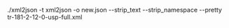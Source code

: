 ./xml2json -t xml2json -o new.json --strip_text --strip_namespace --pretty tr-181-2-12-0-usp-full.xml 
